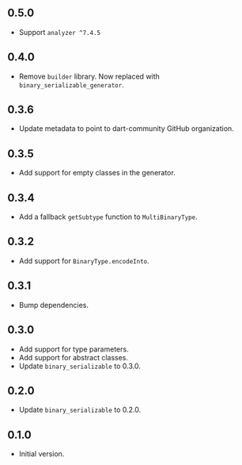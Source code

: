 ## 0.5.0

- Support `analyzer ^7.4.5`

## 0.4.0

- Remove `builder` library. Now replaced with `binary_serializable_generator`.

## 0.3.6

- Update metadata to point to dart-community GitHub organization.

## 0.3.5

- Add support for empty classes in the generator.

## 0.3.4

- Add a fallback `getSubtype` function to `MultiBinaryType`.

## 0.3.2

- Add support for `BinaryType.encodeInto`.

## 0.3.1

- Bump dependencies.

## 0.3.0

- Add support for type parameters.
- Add support for abstract classes.
- Update `binary_serializable` to 0.3.0.

## 0.2.0

- Update `binary_serializable` to 0.2.0.

## 0.1.0

- Initial version.
